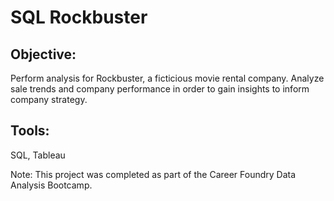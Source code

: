 # SQL Rockbuster

## Objective: 
Perform analysis for Rockbuster, a ficticious movie rental company.  Analyze sale trends and company performance in order to gain insights to inform company strategy.

## Tools: 
SQL, Tableau



Note: This project was completed as part of the Career Foundry Data Analysis Bootcamp.

